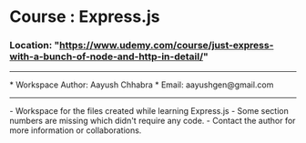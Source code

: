 # Course : Express.js
### Location: "https://www.udemy.com/course/just-express-with-a-bunch-of-node-and-http-in-detail/"

<hr>
* Workspace Author: Aayush Chhabra
* Email: aayushgen@gmail.com
<hr>
- Workspace for the files created while learning Express.js
- Some section numbers are missing which didn't require any code.
- Contact the author for more information or collaborations.
